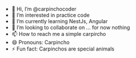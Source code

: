 - 👋 Hi, I’m @carpinchocoder
- 👀 I’m interested in practice code
- 🌱 I’m currently learning NestJs, Angular
- 💞️ I’m looking to collaborate on ... for now nothing
- 📫 How to reach me a simple carpircho
- 😄 Pronouns: Carpincho
- ⚡ Fun fact: Carpinchos are special animals

<!---
carpinchocoder/carpinchocoder is a ✨ special ✨ repository because its `README.md` (this file) appears on your GitHub profile.
You can click the Preview link to take a look at your changes.
--->
